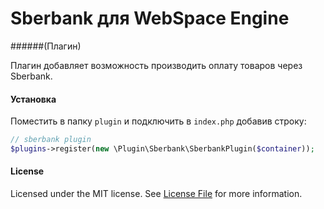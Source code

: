 Sberbank для WebSpace Engine
====
######(Плагин)

Плагин добавляет возможность производить оплату товаров через Sberbank.

#### Установка
Поместить в папку `plugin` и подключить в `index.php` добавив строку:
```php
// sberbank plugin
$plugins->register(new \Plugin\Sberbank\SberbankPlugin($container));
```

#### License
Licensed under the MIT license. See [License File](LICENSE.md) for more information.
